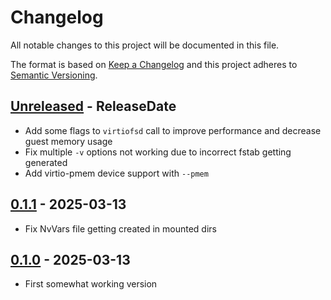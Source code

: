 # Changelog

All notable changes to this project will be documented in this file.

The format is based on [Keep a Changelog](http://keepachangelog.com/)
and this project adheres to [Semantic Versioning](http://semver.org/).

<!-- next-header -->

## [Unreleased] - ReleaseDate
- Add some flags to `virtiofsd` call to improve performance and decrease guest memory usage
- Fix multiple `-v` options not working due to incorrect fstab getting generated
- Add virtio-pmem device support with `--pmem`

## [0.1.1] - 2025-03-13
- Fix NvVars file getting created in mounted dirs

## [0.1.0] - 2025-03-13
- First somewhat working version

<!-- next-url -->
[Unreleased]: https://github.com/svenstaro/vmexec/compare/v0.1.1...HEAD
[0.1.1]: https://github.com/svenstaro/vmexec/compare/v0.1.0...v0.1.1
[0.1.0]: https://github.com/svenstaro/dummyhttp/compare/v0.1.0...v0.1.0
